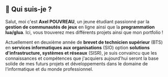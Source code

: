 ## 🤔 Qui suis-je ?

Salut, moi c'est **Axel POUVREAU**, un jeune étudiant passionné par la **gestion de communautés de jeux** en ligne ainsi que la **programmation lua/glua**. Ici, vous trouverez mes différents projets ainsi que mon portfolio !

Actuellement en deuxième année de **brevet de technicien supérieur** (BTS) en **services informatiques aux organisations** (SIO) option **solutions d'infrastructure, systèmes et réseaux** (SISR), je suis convaincu que les connaissances et compétences que j'acquiers aujourd'hui seront la base solide de mes futurs projets et développements dans le domaine de l'informatique et du monde professionnel.
